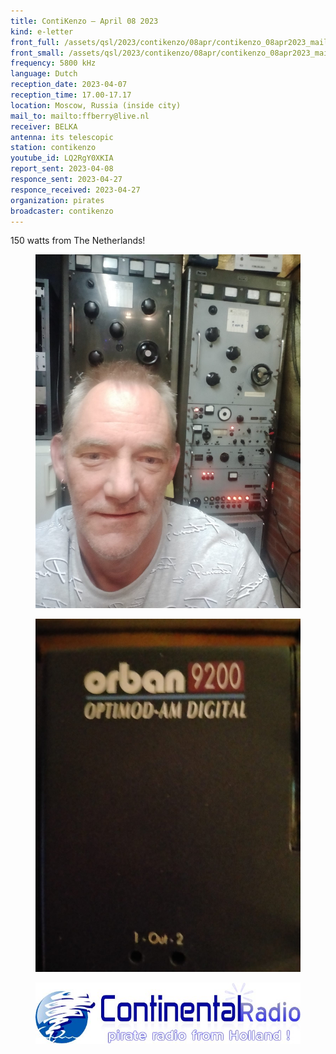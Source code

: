 ```yaml
---
title: ContiKenzo — April 08 2023
kind: e-letter
front_full: /assets/qsl/2023/contikenzo/08apr/contikenzo_08apr2023_mail.jpg
front_small: /assets/qsl/2023/contikenzo/08apr/contikenzo_08apr2023_mail.jpg
frequency: 5800 kHz
language: Dutch
reception_date: 2023-04-07
reception_time: 17.00-17.17
location: Moscow, Russia (inside city)
mail_to: mailto:ffberry@live.nl
receiver: BELKA
antenna: its telescopic
station: contikenzo
youtube_id: LQ2RgY0XKIA
report_sent: 2023-04-08
responce_sent: 2023-04-27
responce_received: 2023-04-27
organization: pirates
broadcaster: contikenzo
---
```


150 watts from The Netherlands!

<figure>
<img src="/assets/qsl/2023/contikenzo/08apr/con1.jpg"/>
</figure>

<figure>
<img src="/assets/qsl/2023/contikenzo/08apr/con2.jpg"/>
</figure>

<figure>
<img src="/assets/qsl/2023/contikenzo/08apr/conlogo.jpg"/>
</figure>
